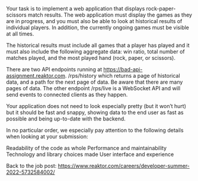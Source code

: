 Your task is to implement a web application that displays rock-paper-scissors match results. The web application must display the games as they are in progress, and you must also be able to look at historical results of individual players. In addition, the currently ongoing games must be visible at all times.

The historical results must include all games that a player has played and it must also include the following aggregate data: win ratio, total number of matches played, and the most played hand (rock, paper, or scissors).

There are two API endpoints running at https://bad-api-assignment.reaktor.com. /rps/history which returns a page of historical data, and a path for the next page of data. Be aware that there are many pages of data. The other endpoint /rps/live is a WebSocket API and will send events to connected clients as they happen.

Your application does not need to look especially pretty (but it won’t hurt) but it should be fast and snappy, showing data to the end user as fast as possible and being up-to-date with the backend.

In no particular order, we especially pay attention to the following details when looking at your submission:

Readability of the code as whole
Performance and maintainability
Technology and library choices made
User interface and experience

Back to the job post: https://www.reaktor.com/careers/developer-summer-2022-5732584002/